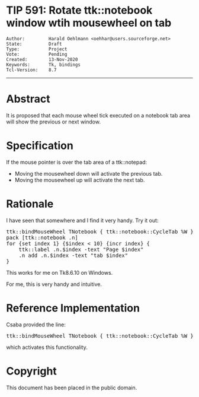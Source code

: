 # TIP 591: Rotate ttk::notebook window wtih mousewheel on tab
	Author:         Harald Oehlmann <oehhar@users.sourceforge.net>
	State:          Draft
	Type:           Project
	Vote:           Pending
	Created:        13-Nov-2020
	Keywords:       Tk, bindings
	Tcl-Version:    8.7
-----

# Abstract

It is proposed that each mouse wheel tick executed on a notebook tab area will show the previous or next window.

# Specification

If the mouse pointer is over the tab area of a ttk::notepad:

   *   Moving the mousewheel down will activate the previous tab.
   *   Moving the mousewheel up will activate the next tab.

# Rationale

I have seen that somewhere and I find it very handy. Try it out:

<pre>
ttk::bindMouseWheel TNotebook { ttk::notebook::CycleTab %W }
pack [ttk::notebook .n]
for {set index 1} {$index < 10} {incr index} {
    ttk::label .n.$index -text "Page $index"
    .n add .n.$index -text "tab $index"
}
</pre>

This works for me on Tk8.6.10 on Windows.

For me, this is very handy and intuitive.

# Reference Implementation

Csaba provided the line:

<pre>
ttk::bindMouseWheel TNotebook { ttk::notebook::CycleTab %W }
</pre>

which activates this functionality.

# Copyright

This document has been placed in the public domain.
